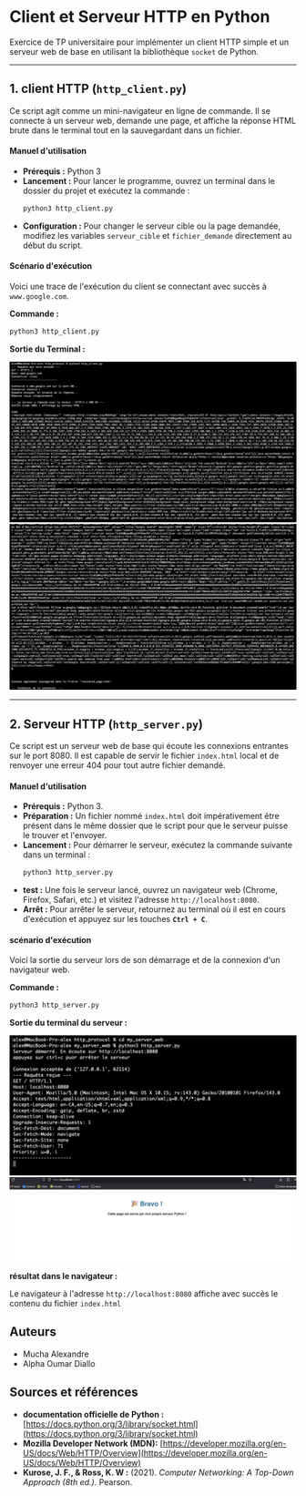 # Client et Serveur HTTP en Python

Exercice de TP universitaire pour implémenter un client HTTP simple et un serveur web de base en utilisant la bibliothèque `socket` de Python.

---

## 1. client HTTP (`http_client.py`)

Ce script agit comme un mini-navigateur en ligne de commande. Il se connecte à un serveur web, demande une page, et affiche la réponse HTML brute dans le terminal tout en la sauvegardant dans un fichier.

#### Manuel d'utilisation

* **Prérequis :** Python 3
* **Lancement :** Pour lancer le programme, ouvrez un terminal dans le dossier du projet et exécutez la commande :
    ```bash
    python3 http_client.py
    ```
* **Configuration :** Pour changer le serveur cible ou la page demandée, modifiez les variables `serveur_cible` et `fichier_demande` directement au début du script.

#### Scénario d'exécution

Voici une trace de l'exécution du client se connectant avec succès à `www.google.com`.

**Commande :**
```bash
python3 http_client.py
```

**Sortie du Terminal :**

![Aperçu du terminal](./assets/http_client_1.png)
![Aperçu du terminal](./assets/http_client_2.png)

---

## 2. Serveur HTTP (`http_server.py`)

Ce script est un serveur web de base qui écoute les connexions entrantes sur le port 8080. Il est capable de servir le fichier `index.html` local et de renvoyer une erreur 404 pour tout autre fichier demandé.

#### Manuel d'utilisation

* **Prérequis :** Python 3.
* **Préparation :** Un fichier nommé `index.html` doit impérativement être présent dans le même dossier que le script pour que le serveur puisse le trouver et l'envoyer.
* **Lancement :** Pour démarrer le serveur, exécutez la commande suivante dans un terminal :
    ```bash
    python3 http_server.py
    ```
* **test :** Une fois le serveur lancé, ouvrez un navigateur web (Chrome, Firefox, Safari, etc.) et visitez l'adresse `http://localhost:8080`.
* **Arrêt :** Pour arrêter le serveur, retournez au terminal où il est en cours d'exécution et appuyez sur les touches **`Ctrl + C`**.

#### scénario d'exécution 

Voici la sortie du serveur lors de son démarrage et de la connexion d'un navigateur web.

**Commande :**
```bash
python3 http_server.py
```

**Sortie du terminal du serveur :**

![Aperçu du terminal](./assets/http_server_1.png)
![Aperçu du terminal](./assets/http_server_2.png)

**résultat dans le navigateur :**

Le navigateur à l'adresse `http://localhost:8080` affiche avec succès le contenu du fichier `index.html`

## Auteurs 

* Mucha Alexandre
* Alpha Oumar Diallo

## Sources et références 

* **documentation officielle de Python :** [https://docs.python.org/3/library/socket.html](https://docs.python.org/3/library/socket.html)
* **Mozilla Developer Network (MDN):** [https://developer.mozilla.org/en-US/docs/Web/HTTP/Overview](https://developer.mozilla.org/en-US/docs/Web/HTTP/Overview)
* **Kurose, J. F., & Ross, K. W :** (2021). *Computer Networking: A Top-Down Approach (8th ed.).* Pearson.